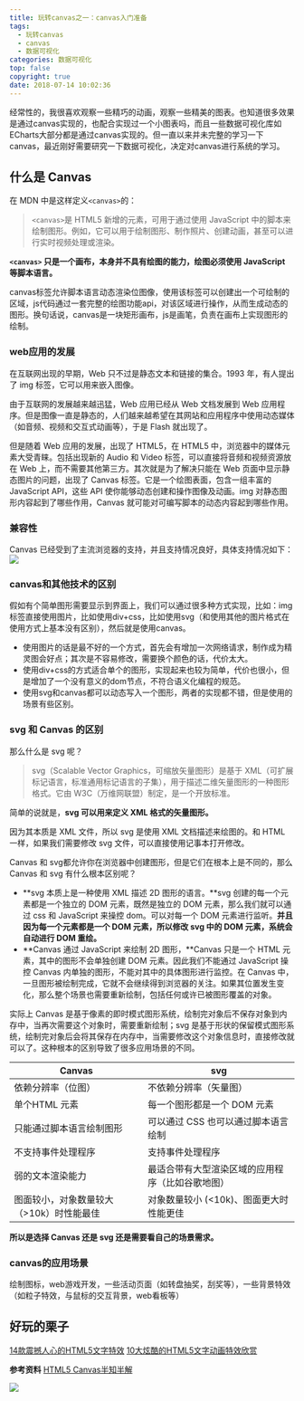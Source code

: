 ```yaml
---
title: 玩转canvas之一：canvas入门准备
tags:
  - 玩转canvas
  - canvas
  - 数据可视化
categories: 数据可视化
top: false
copyright: true
date: 2018-07-14 10:02:36
---
```

经常性的，我很喜欢观察一些精巧的动画，观察一些精美的图表。也知道很多效果是通过canvas实现的，也配合实现过一个小图表吗，而且一些数据可视化库如ECharts大部分都是通过canvas实现的。但一直以来并未完整的学习一下canvas，最近刚好需要研究一下数据可视化，决定对canvas进行系统的学习。
<!--more-->
## 什么是 Canvas
在 MDN 中是这样定义`<canvas>`的：
> `<canvas>`是 HTML5 新增的元素，可用于通过使用 JavaScript 中的脚本来绘制图形。例如，它可以用于绘制图形、制作照片、创建动画，甚至可以进行实时视频处理或渲染。

**`<canvas>` 只是一个画布，本身并不具有绘图的能力，绘图必须使用 JavaScript 等脚本语言。**

canvas标签允许脚本语言动态渲染位图像，使用该标签可以创建出一个可绘制的区域，js代码通过一套完整的绘图功能api，对该区域进行操作，从而生成动态的图形。换句话说，canvas是一块矩形画布，js是画笔，负责在画布上实现图形的绘制。

### web应用的发展
在互联网出现的早期，Web 只不过是静态文本和链接的集合。1993 年，有人提出了 img 标签，它可以用来嵌入图像。

由于互联网的发展越来越迅猛，Web 应用已经从 Web 文档发展到 Web 应用程序。但是图像一直是静态的，人们越来越希望在其网站和应用程序中使用动态媒体（如音频、视频和交互式动画等），于是 Flash 就出现了。

但是随着 Web 应用的发展，出现了 HTML5，在 HTML5 中，浏览器中的媒体元素大受青睐。包括出现新的 Audio 和 Video 标签，可以直接将音频和视频资源放在 Web 上，而不需要其他第三方。其次就是为了解决只能在 Web 页面中显示静态图片的问题，出现了 Canvas 标签。它是一个绘图表面，包含一组丰富的 JavaScript API，这些 API 使你能够动态创建和操作图像及动画。img 对静态图形内容起到了哪些作用，Canvas 就可能对可编写脚本的动态内容起到哪些作用。

### 兼容性
Canvas 已经受到了主流浏览器的支持，并且支持情况良好，具体支持情况如下：
![](http://static.zhyjor.com/201809171057_962.png)

### canvas和其他技术的区别
假如有个简单图形需要显示到界面上，我们可以通过很多种方式实现，比如：img标签直接使用图片，比如使用div+css，比如使用svg（和使用其他的图片格式在使用方式上基本没有区别），然后就是使用canvas。
* 使用图片的话是最不好的一个方式，首先会有增加一次网络请求，制作成为精灵图会好点；其次是不容易修改，需要换个颜色的话，代价太大。
* 使用div+css的方式适合单个的图形，实现起来也较为简单，代价也很小，但是增加了一个没有意义的dom节点，不符合语义化编程的规范。
* 使用svg和canvas都可以动态写入一个图形，两者的实现都不错，但是使用的场景有些区别。

### svg 和 Canvas 的区别
那么什么是 svg 呢？
> svg（Scalable Vector Graphics，可缩放矢量图形）是基于 XML（可扩展标记语言，标准通用标记语言的子集），用于描述二维矢量图形的一种图形格式。它由 W3C（万维网联盟）制定，是一个开放标准。

简单的说就是，**svg 可以用来定义 XML 格式的矢量图形。**

因为其本质是 XML 文件，所以 svg 是使用 XML 文档描述来绘图的。和 HTML 一样，如果我们需要修改 svg 文件，可以直接使用记事本打开修改。

Canvas 和 svg都允许你在浏览器中创建图形，但是它们在根本上是不同的，那么 Canvas 和 svg 有什么根本区别呢？

* **svg 本质上是一种使用 XML 描述 2D 图形的语言。**svg 创建的每一个元素都是一个独立的 DOM 元素，既然是独立的 DOM 元素，那么我们就可以通过 css 和 JavaScript 来操控 dom。可以对每一个 DOM 元素进行监听。**并且因为每一个元素都是一个 DOM 元素，所以修改 svg 中的 DOM 元素，系统会自动进行 DOM 重绘。**
* **Canvas 通过 JavaScript 来绘制 2D 图形，**Canvas 只是一个 HTML 元素，其中的图形不会单独创建 DOM 元素。因此我们不能通过 JavaScript 操控 Canvas 内单独的图形，不能对其中的具体图形进行监控。在 Canvas 中，一旦图形被绘制完成，它就不会继续得到浏览器的关注。如果其位置发生变化，那么整个场景也需要重新绘制，包括任何或许已被图形覆盖的对象。

实际上 Canvas 是基于像素的即时模式图形系统，绘制完对象后不保存对象到内存中，当再次需要这个对象时，需要重新绘制；svg 是基于形状的保留模式图形系统，绘制完对象后会将其保存在内存中，当需要修改这个对象信息时，直接修改就可以了。这种根本的区别导致了很多应用场景的不同。

|Canvas|svg|
|--|--|
|依赖分辨率（位图）|不依赖分辨率（矢量图）|
|单个HTML 元素|每一个图形都是一个 DOM 元素|
|只能通过脚本语言绘制图形|可以通过 CSS 也可以通过脚本语言绘制|
|不支持事件处理程序|支持事件处理程序|
|弱的文本渲染能力|最适合带有大型渲染区域的应用程序（比如谷歌地图）|
|图面较小，对象数量较大（>10k）时性能最佳|对象数量较小 (<10k)、图面更大时性能更佳|

**所以是选择 Canvas 还是 svg 还是需要看自己的场景需求。**

### canvas的应用场景
绘制图标，web游戏开发，一些活动页面（如转盘抽奖，刮奖等），一些背景特效（如粒子特效，与鼠标的交互背景，web看板等）

## 好玩的栗子
[14款震撼人心的HTML5文字特效](https://www.html5tricks.com/15-cool-html5-text-effect.html)
[10大炫酷的HTML5文字动画特效欣赏](http://www.topthink.com/topic/10000.html)

**参考资料**
[HTML5 Canvas半知半解](https://www.kancloud.cn/dennis/canvas/340109)

![](http://static.zhyjor.com/wexin.png)
